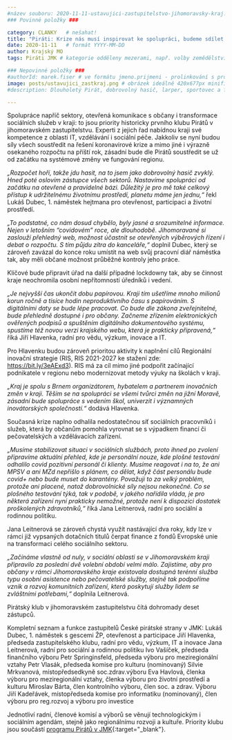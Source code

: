 ```yaml
---
#název souboru: 2020-11-11-ustavujici-zastupitelstvo-jihomoravsky-kraj.md
### Povinné položky ###

category: CLANKY   # nešahat!
title: "Piráti: Krize nás musí inspirovat ke spolupráci, budeme sdílet úřad s občany"
date: 2020-11-11   # formát YYYY-MM-DD
author: Krajský MO
tags: Piráti JMK # kategorie odděleny mezerami, např. volby zemědělství životní-prostředí piráti (viz https://jihomoravsky.pirati.cz/tags/)

### Nepovinné položky ###
#authorId: marek.fiser # ve formátu jmeno.prijmeni - prolinkování s profilem přes uid
image: posts/ustavujici_zastkraj.png # obrázek ideálně 420x677px minifikovaný přes https://tinypng.com/
#description: Dlouholetý Pirát, dobrovolný hasič, larper, sportovec a fanda 3D tisku stojí v čele jihomoravské pirátské kandidátky. S čím vede Piráty na kraj?

---
```


Spolupráce napříč sektory, otevřená komunikace s občany i transformace sociálních služeb v kraji: to jsou priority historicky prvního klubu Pirátů v jihomoravském zastupitelstvu. Experti z jejich řad nabídnou kraji své kompetence z oblasti IT, vzdělávání i sociální péče.
Jakkoliv se nyní budou síly všech soustředit na řešení koronavirové krize a mimo jiné i výrazně osekaného rozpočtu na příští rok, zásadní bude dle Pirátů soustředit se už od začátku na systémové změny ve fungování regionu.

*„Rozpočet hoří, takže jdu hasit, na to jsem jako dobrovolný hasič zvyklý. Hned poté oslovím zástupce všech sektorů. Nastavíme spolupráci od začátku na otevřené  a pravidelné bázi. Důležitý je pro mě také celkový přístup k udržitelnému životnímu prostředí, planetu máme jen jednu,“* řekl Lukáš Dubec, 1. náměstek hejtmana pro otevřenost, participaci a životní prostředí.

*„To podstatné, co nám dosud chybělo, byly jasné a srozumitelné informace. Nejen v letošním “covidovém” roce, ale dlouhodobě. Jihomoravané si zaslouží přehledný web, možnost účastnit se otevřených výběrových řízení i debat o rozpočtu. S tím půjdu zítra do kanceláře,“* doplnil Dubec, který se zároveň zavázal do konce roku umístit na web svůj pracovní diář náměstka tak, aby měli občané možnost průběžné kontroly jeho práce.

Klíčové bude připravit úřad na další případné lockdowny tak, aby se činnost kraje neochromila osobní nepřítomností úředníků i vedení.

*„Je nejvyšší čas ukončit dobu papírovou. Kraji tím ušetříme mnoho milionů korun ročně a tisíce hodin neproduktivního času s papírováním. S digitálními daty se bude lépe pracovat. Co bude dle zákona zveřejnitelné, bude přehledně dostupné i pro občany. Začneme zřízením elektronických ověřených podpisů a spuštěním digitálního dokumentového systému, spustíme též novou verzi krajského webu, která je prakticky připravená,“* říká Jiří Hlavenka, radní pro vědu, výzkum, inovace a IT.

Pro Hlavenku budou zároveň prioritou aktivity k naplnění cílů Regionální inovační strategie (RIS, RIS 2021-2027 ke stažení zde: https://bit.ly/3eAExd3). RIS má za cíl mimo jiné podpořit začínající podnikatele v regionu nebo modernizovat metody výuky na školách v kraji. 

*„Kraj je spolu s Brnem organizátorem, hybatelem a partnerem inovačních změn v kraji. Těším se na spolupráci se všemi tvůrci změn na jižní Moravě, zásadní bude spolupráce s vedením škol, univerzit i významných inovátorských společností.“* dodává Hlavenka.

Současná krize naplno odhalila nedostatečnou síť sociálních pracovníků i služeb, která by občanům pomohla vyrovnat se s výpadkem financí či pečovatelských a vzdělávacích zařízení. 

*„Musíme stabilizovat situaci v sociálních službách, proto ihned po zvolení připravíme aktuální přehled, kde je personální nouze, kde plošné testování odhalilo covid pozitivní personál či klienty. Musíme reagovat i na to, že ani MPSV a ani MZd nepřišlo s plánem, co dělat, když část personálu bude covid+ nebo bude muset do karantény. Považuji to za velký problém, protože ani placené, natož dobrovolnické síly nejsou nekonečné. Co se plošného testování týká, tak v podobě, v jakého nařídila vláda, je pro některá zařízení nyní prakticky nemožné, protože není k dispozici dostatek proškolených zdravotníků,“* říká Jana Leitnerová, radní pro sociální a rodinnou politiku.

Jana Leitnerová se zároveň chystá využít nastávající dva roky, kdy lze v rámci již vypsaných dotačních titulů čerpat finance z fondů Evropské unie na transformaci celého sociálního sektoru.

*„Začínáme vlastně od nuly, v sociální oblasti se v Jihomoravském kraji připravilo za poslední dvě volební období velmi málo. Zajistíme, aby pro občany v rámci Jihomoravského kraje existovala dostupná terénní služba typu osobní asistence nebo pečovatelské služby, stejně tak podpoříme vznik a rozvoj komunitních zařízení, která poskytují služby lidem se zvláštními potřebami,“* doplnila Leitnerová.

Pirátský klub v jihomoravském zastupitelstvu čítá dohromady deset zástupců. 

Kompletní seznam a funkce zastupitelů České pirátské strany v JMK:
Lukáš Dubec, 1. náměstek s gescemi ŽP, otevřenost a participace 
Jiří Hlavenka, předseda zastupitelského klubu, radní pro vědu, výzkum, IT a inovace
Jana Leitnerová, radní pro sociální a rodinnou politiku
Ivo Vašíček, předseda finančního výboru
Petr Springinsfeld, předseda výboru pro meziregionální vztahy
Petr Vlasák, předseda komise pro kulturu (nominovaný)
Silvie Mrkvanová, místopředsedkyně soc.zdrav.výboru
Eva Havlová, členka výboru pro meziregionální vztahy, členka výboru pro životní prostředí a kulturu	
Miroslav Bárta, člen kontrolního výboru, člen soc. a zdrav. Výboru
Jiří Kadeřávek, místopředseda komise pro informatiku (nominovaný), člen výboru pro reg.rozvoj a výboru pro investice

Jednotliví radní, členové komisí a výborů se věnují technologickým i sociálním agendám, stejně jako regionálnímu rozvoji a kultuře. Priority klubu jsou součástí [programu Pirátů v JMK](https://jihomoravsky.pirati.cz/program/){:target="_blank"}.
